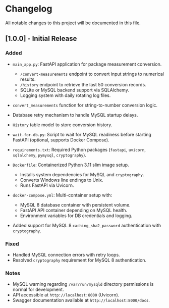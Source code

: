 # Changelog

All notable changes to this project will be documented in this file.

## [1.0.0] - Initial Release
### Added
- `main_app.py`: FastAPI application for package measurement conversion.
  - `/convert-measurements` endpoint to convert input strings to numerical results.
  - `/history` endpoint to retrieve the last 50 conversion records.
  - SQLite or MySQL backend support via SQLAlchemy.
  - Logging system with daily rotating log files.
- `convert_measurements` function for string-to-number conversion logic.
- Database retry mechanism to handle MySQL startup delays.
- `History` table model to store conversion history.

- `wait-for-db.py`: Script to wait for MySQL readiness before starting FastAPI (optional, supports Docker Compose).
- `requirements.txt`: Required Python packages (`fastapi`, `uvicorn`, `sqlalchemy`, `pymysql`, `cryptography`).
- `Dockerfile`: Containerized Python 3.11 slim image setup.
  - Installs system dependencies for MySQL and `cryptography`.
  - Converts Windows line endings to Unix.
  - Runs FastAPI via Uvicorn.
- `docker-compose.yml`: Multi-container setup with:
  - MySQL 8 database container with persistent volume.
  - FastAPI API container depending on MySQL health.
  - Environment variables for DB credentials and logging.
- Added support for MySQL 8 `caching_sha2_password` authentication with `cryptography`.

### Fixed
- Handled MySQL connection errors with retry loops.
- Resolved `cryptography` requirement for MySQL 8 authentication.

### Notes
- MySQL warning regarding `/var/run/mysqld` directory permissions is normal for development.
- API accessible at `http://localhost:8000` (Uvicorn).
- Swagger documentation available at `http://localhost:8000/docs`.
